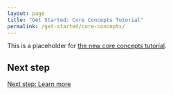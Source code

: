 ```yaml
---
layout: page
title: "Get Started: Core Concepts Tutorial"
permalink: /get-started/core-concepts/
---
```


This is a placeholder for [the new core concepts tutorial](https://github.com/flutter/website/pull/798).

## Next step

[Next step: Learn more](/get-started/learn-more/)
